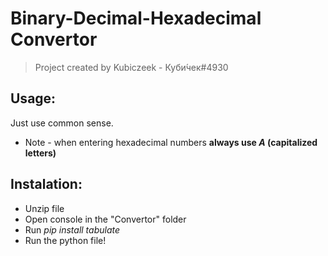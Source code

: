 # Binary-Decimal-Hexadecimal Convertor
> Project created by Kubiczeek - Куби́чек#4930

## Usage:
Just use common sense.
 - Note - when entering hexadecimal numbers **always use _A_ (capitalized letters)**

## Instalation:
- Unzip file
- Open console in the "Convertor" folder
- Run _pip install tabulate_
- Run the python file!
